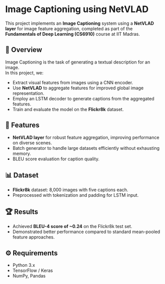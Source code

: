 # Image Captioning using NetVLAD

This project implements an **Image Captioning** system using a **NetVLAD layer** for image feature aggregation, completed as part of the **Fundamentals of Deep Learning (CS6910)** course at IIT Madras.

## 📌 Overview
Image Captioning is the task of generating a textual description for an image.  
In this project, we:
- Extract visual features from images using a CNN encoder.
- Use **NetVLAD** to aggregate features for improved global image representation.
- Employ an LSTM decoder to generate captions from the aggregated features.
- Train and evaluate the model on the **Flickr8k** dataset.

## 🚀 Features
- **NetVLAD layer** for robust feature aggregation, improving performance on diverse scenes.
- Batch generator to handle large datasets efficiently without exhausting memory.
- BLEU score evaluation for caption quality.

## 📊 Dataset
- **Flickr8k** dataset: 8,000 images with five captions each.
- Preprocessed with tokenization and padding for LSTM input.

## 🏆 Results
- Achieved **BLEU-4 score of ~0.24** on the Flickr8k test set.
- Demonstrated better performance compared to standard mean-pooled feature approaches.

## ⚙️ Requirements
- Python 3.x
- TensorFlow / Keras
- NumPy, Pandas
